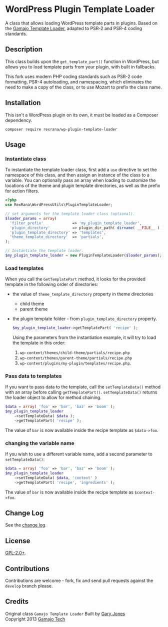 # WordPress Plugin Template Loader
A class that allows loading WordPress template parts in plugins. Based on the [Gamajo Template Loader](https://github.com/GaryJones/Gamajo-Template-Loader), adapted to PSR-2 and PSR-4 coding standards.

## Description

This class builds upon the `get_template_part()` function in WordPress, but allows you to load template parts from your plugin, with built in fallbacks.

This fork uses modern PHP coding standards such as PSR-2 code formatting, PSR-4 autoloading, and namespacing, which eliminates the need to make a copy of the class, or to use Mozart to prefix the class name.

## Installation

This isn't a WordPress plugin on its own, it must be loaded as a Composer dependency.

`composer require rexrana/wp-plugin-template-loader`

## Usage

### Instantiate class
To instantiate the template loader class, first add a `use` directive to set the namespace of this class, and then assign an instance of the class to a variable. You can optionally pass an array when loading to customize the locations of the theme and plugin template directories, as well as the prefix for action filters. 

  ~~~php
  <?php
  use RexRana\WordPressUtils\PluginTemplateLoader;

  // set arguments for the template loader class (optional).
  $loader_params = array(
    'filter_prefix'             => 'my_plugin_template_loader',
    'plugin_directory'          => plugin_dir_path( dirname( __FILE__ ) ),
    'plugin_template_directory' => 'templates',
    'theme_template_directory'  => 'partials',
  );

  // Instantiate the template loader.
  $my_plugin_template_loader = new PluginTemplateLoader($loader_params);
  ~~~

### Load templates

When you call the `GetTemplatePart` method, it looks for the provided template in the following order of directories:

- the value of `theme_template_directory` property in theme directories
  - child theme
  - parent theme
- the plugin template folder - from `plugin_template_directory` property. 


  ~~~php
  $my_plugin_template_loader->getTemplatePart( 'recipe' );
  ~~~

  Using the parameters from the instantiation example, it will try to load the template in this order: 
  1. `wp-content/themes/child-theme/partials/recipe.php` 
  2. `wp-content/themes/parent-theme/partials/recipe.php`
  3. `wp-content/plugins/my-plugin/templates/recipe.php`.

### Pass data to templates

If you want to pass data to the template, call the `setTemplateData()` method with an array before calling `getTemplatePart()`. `setTemplateData()` returns the loader object to allow for method chaining.

  ~~~php
  $data = array( 'foo' => 'bar', 'baz' => 'boom' );
  $my_plugin_template_loader
      ->setTemplateData( $data );
      ->getTemplatePart( 'recipe' );
  ~~~
  
  The value of `bar` is now available inside the recipe template as `$data->foo`.
  
  ### changing the variable name
  If you wish to use a different variable name, add a second parameter to `setTemplateData()`:

  ~~~php
  $data = array( 'foo' => 'bar', 'baz' => 'boom' );
  $my_plugin_template_loader
      ->setTemplateData( $data, 'context' )
      ->getTemplatePart( 'recipe', 'ingredients' );
  ~~~
  
  The value of `bar` is now available inside the recipe template as `$context->foo`.

## Change Log

See the [change log](CHANGELOG.md).

## License

[GPL-2.0+](LICENSE).

## Contributions

Contributions are welcome - fork, fix and send pull requests against the `develop` branch please.

## Credits

Original class `Gamajo Template Loader` Built by [Gary Jones](https://twitter.com/GaryJ)  
Copyright 2013 [Gamajo Tech](https://gamajo.com)
